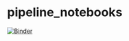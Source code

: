 # pipeline_notebooks

[![Binder](http://mybinder.org/badge.svg)](http://mybinder.org:/repo/paddykavanagh/pipeline_notebooks)